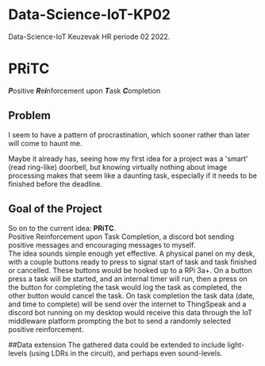 # Data-Science-IoT-KP02
Data-Science-IoT Keuzevak HR periode 02 2022.

# PRiTC
***P***ositive ***R***e***i***nforcement upon ***T***ask ***C***ompletion

## Problem
I seem to have a pattern of procrastination, which sooner rather than later will come to haunt me.

Maybe it already has, seeing how my first idea for a project was a 'smart' (read ring-like) doorbell,
but knowing virtually nothing about image processing makes that seem like a daunting task,
especially if it needs to be finished before the deadline.  

## Goal of the Project
So on to the current idea: **PRiTC**.  
Positive Reinforcement upon Task Completion, a discord bot sending positive messages and encouraging messages to myself.  
The idea sounds simple enough yet effective. A physical panel on my desk, with a couple buttons ready to press to signal
start of task and task finished or cancelled. These buttons would be hooked up to a RPi 3a+. On a button press a task
will be started, and an internal timer will run, then a press on the button for completing the task would log the task
as completed, the other button would cancel the task. On task completion the task data (date, and time to complete)
will be send over the internet to ThingSpeak and a discord bot running on my desktop would receive this data through the
IoT middleware platform prompting the bot to send a randomly selected positive reinforcement.  

##Data extension
The gathered data could be extended to include light-levels (using LDRs in the circuit), and perhaps even sound-levels. 

